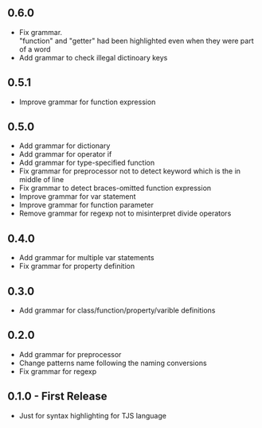 ## 0.6.0
* Fix grammar.  
  "function" and "getter" had been highlighted even when they were part of a word
* Add grammar to check illegal dictinoary keys

## 0.5.1
* Improve grammar for function expression

## 0.5.0
* Add grammar for dictionary
* Add grammar for operator if
* Add grammar for type-specified function
* Fix grammar for preprocessor not to detect keyword which is the in middle of line
* Fix grammar to detect braces-omitted function expression
* Improve grammar for var statement
* Improve grammar for function parameter
* Remove grammar for regexp not to misinterpret divide operators

## 0.4.0
* Add grammar for multiple var statements
* Fix grammar for property definition

## 0.3.0
* Add grammar for class/function/property/varible definitions

## 0.2.0
* Add grammar for preprocessor
* Change patterns name following the naming conversions
* Fix grammar for regexp

## 0.1.0 - First Release
* Just for syntax highlighting for TJS language
